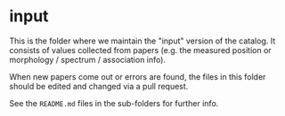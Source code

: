 # input

This is the folder where we maintain the "input" version of the
catalog. It consists of values collected from papers (e.g. the
measured position or morphology / spectrum / association info).

When new papers come out or errors are found, the files in this
folder should be edited and changed via a pull request.

See the `README.md` files in the sub-folders for further info.